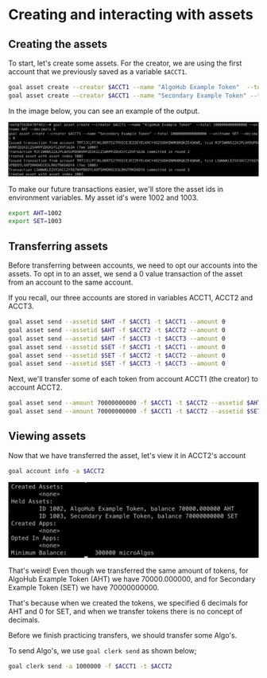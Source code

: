 # Creating and interacting with assets

## Creating the assets
To start, let's create some assets. For the creator, we are using the first account that we previously saved as a variable `$ACCT1`.

```bash
goal asset create --creator $ACCT1 --name "AlgoHub Example Token"  --total 1000000000000000 --unitname AHT --decimals 6
goal asset create --creator $ACCT1 --name "Secondary Example Token" --total 10000000000000000 --unitname SET --decimals 0
```

In the image below, you can see an example of the output.

![Token creation transactions showing created asset ids](./created%20tokens.png)

To make our future transactions easier, we'll store the asset ids in environment variables. My asset id's were 1002 and 1003.

```bash
export AHT=1002
export SET=1003
```

## Transferring assets
Before transferring between accounts, we need to opt our accounts into the assets. To opt in to an asset, we send a 0 value transaction of the asset from an account to the same account. 

If you recall, our three accounts are stored in variables ACCT1, ACCT2 and ACCT3.

```bash
goal asset send --assetid $AHT -f $ACCT1 -t $ACCT1 --amount 0
goal asset send --assetid $AHT -f $ACCT2 -t $ACCT2 --amount 0
goal asset send --assetid $AHT -f $ACCT3 -t $ACCT3 --amount 0
goal asset send --assetid $SET -f $ACCT1 -t $ACCT1 --amount 0
goal asset send --assetid $SET -f $ACCT2 -t $ACCT2 --amount 0
goal asset send --assetid $SET -f $ACCT3 -t $ACCT3 --amount 0
```

Next, we'll transfer some of each token from account ACCT1 (the creator) to account ACCT2.

```bash
goal asset send --amount 70000000000 -f $ACCT1 -t $ACCT2 --assetid $AHT
goal asset send --amount 70000000000 -f $ACCT1 -t $ACCT2 --assetid $SET
```

## Viewing assets
Now that we have transferred the asset, let's view it in ACCT2's account
```bash
goal account info -a $ACCT2
```

![Wallet showing the two tokens](./wallet-contents.png)

That's weird! Even though we transferred the same amount of tokens, for AlgoHub Example Token (AHT) we have 70000.000000, and for Secondary Example Token (SET) we have 70000000000. 

That's because when we created the tokens, we specified 6 decimals for AHT and 0 for SET, and when we transfer tokens there is no concept of decimals.

Before we finish practicing transfers, we should transfer some Algo's.

To send Algo's, we use `goal clerk send` as shown below;
```bash
goal clerk send -a 1000000 -f $ACCT1 -t $ACCT2
```




